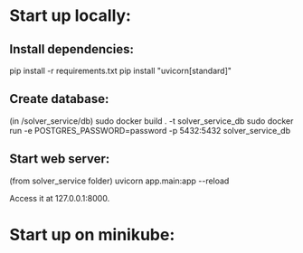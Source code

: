 # Start up locally:

## Install dependencies:

pip install -r requirements.txt
pip install "uvicorn[standard]"

## Create database:

(in /solver_service/db)
sudo docker build . -t solver_service_db
sudo docker run -e POSTGRES_PASSWORD=password -p 5432:5432 solver_service_db

## Start web server:

(from solver_service folder)
uvicorn app.main:app --reload

Access it at 127.0.0.1:8000.

# Start up on minikube:

